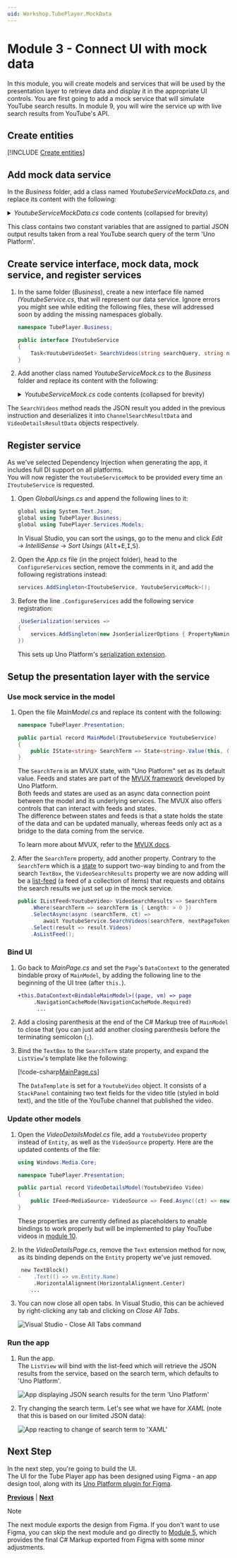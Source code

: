 ```yaml
---
uid: Workshop.TubePlayer.MockData
---
```


# Module 3 - Connect UI with mock data

In this module, you will create models and services that will be used by the presentation layer to retrieve data and display it in the appropriate UI controls. You are first going to add a mock service that will simulate YouTube search results. In module 9, you will wire the service up with live search results from YouTube's API.

## Create entities

[!INCLUDE [Create entities](create-entities.md)]

## Add mock data service

In the *Business* folder, add a class named *YoutubeServiceMockData.cs*, and replace its content with the following:

<details>
    <summary><i>YoutubeServiceMockData.cs</i> code contents (collapsed for brevity)</summary>

[!code-csharp[YoutubeServiceMockData.cs](YoutubeServiceMockData.cs)]
</details>

This class contains two constant variables that are assigned to partial JSON output results taken from a real YouTube search query of the term 'Uno Platform'.

## Create service interface, mock data, mock service, and register services

1. In the same folder (*Business*), create a new interface file named *IYoutubeService.cs*, that will represent our data service.
    Ignore errors you might see while editing the following files, these will addressed soon by adding the missing namespaces globally.

    ```csharp
    namespace TubePlayer.Business;

    public interface IYoutubeService
    {
        Task<YoutubeVideoSet> SearchVideos(string searchQuery, string nextPageToken, uint maxResult, CancellationToken ct);
    }
    ```

1. Add another class named *YoutubeServiceMock.cs* to the *Business* folder and replace its content with the following:

    <details>
        <summary><i>YoutubeServiceMock.cs</i> code contents (collapsed for brevity)</summary>

    [!code-csharp[YoutubeServiceMock.cs](YoutubeServiceMock.cs)]
    </details>

The `SearchVideos` method reads the JSON result you added in the previous instruction and deserializes it into `ChannelSearchResultData` and `VideoDetailsResultData` objects respectively.

## Register service

As we've selected Dependency Injection when generating the app, it includes full DI support on all platforms.  
You will now register the `YoutubeServiceMock` to be provided every time an `IYoutubeService` is requested.

1. Open *GlobalUsings.cs* and append the following lines to it:

    ```csharp
    global using System.Text.Json;
    global using TubePlayer.Business;
    global using TubePlayer.Services.Models;
    ```    

    In Visual Studio, you can sort the usings, go to the menu and click *Edit* → *IntelliSense* → *Sort Usings* (<kbd>Alt</kbd>+<kbd>E</kbd>,<kbd>I</kbd>,<kbd>S</kbd>).

1. Open the *App.cs* file (in the project folder), head to the `ConfigureServices` section, remove the comments in it, and add the following registrations instead:

    ```csharp
    services.AddSingleton<IYoutubeService, YoutubeServiceMock>();
    ```

1. Before the line `.ConfigureServices` add the following service registration:

    ```csharp
    .UseSerialization(services =>
    {
        services.AddSingleton(new JsonSerializerOptions { PropertyNamingPolicy = JsonNamingPolicy.CamelCase });
    })
    ```

    This sets up Uno Platform's [serialization extension](xref:Overview.Serialization).

## Setup the presentation layer with the service

### Use mock service in the model

1. Open the file *MainModel.cs* and replace its content with the following:

    ```csharp
    namespace TubePlayer.Presentation;
    
    public partial record MainModel(IYoutubeService YoutubeService)
    {
        public IState<string> SearchTerm => State<string>.Value(this, () => "Uno Platform");
    }
    ```

    The `SearchTerm` is an MVUX state, with "Uno Platform" set as its default value. Feeds and states are part of the [MVUX framework](https://aka.platform.uno/mvux) developed by Uno Platform.  
    Both feeds and states are used as an async data connection point between the model and its underlying services. The MVUX also offers controls that can interact with feeds and states.  
    The difference between states and feeds is that a state holds the state of the data and can be updated manually, whereas feeds only act as a bridge to the data coming from the service.

    To learn more about MVUX, refer to the [MVUX docs](xref:Overview.Mvux.Overview).

1. After the `SearchTerm` property, add another property. Contrary to the `SearchTerm` which is a [state](xref:Overview.Mvux.States) to support two-way binding to and from the search `TextBox`, the `VideoSearchResults` property we are now adding will be a [list-feed](xref:Overview.Mvux.ListFeeds) (a feed of a collection of items) that requests and obtains the search results we just set up in the mock service.  

    ```csharp
    public IListFeed<YoutubeVideo> VideoSearchResults => SearchTerm
        .Where(searchTerm => searchTerm is { Length: > 0 })
        .SelectAsync(async (searchTerm, ct) =>
            await YoutubeService.SearchVideos(searchTerm, nextPageToken: string.Empty, maxResult: 30, ct))
        .Select(result => result.Videos)
        .AsListFeed();
    ```

### Bind UI

1. Go back to *MainPage.cs* and set the `Page`'s `DataContext` to the generated bindable proxy of `MainModel`, by adding the following line to the beginning of the UI tree (after `this.`).

    ```diff
    +this.DataContext<BindableMainModel>((page, vm) => page
         .NavigationCacheMode(NavigationCacheMode.Required)
          ...
    ```

1. Add a closing parenthesis at the end of the C# Markup tree of `MainModel` to close that (you can just add another closing parenthesis before the terminating semicolon (`;`).

1. Bind the `TextBox` to the `SearchTerm` state property, and expand the `ListView`'s template like the following:

    <!-- TODO: Ensure indented code-csharp renders properly -->
    [!code-csharp[MainPage.cs](MainPage.cs)]

    The `DataTemplate` is set for a `YoutubeVideo` object. It consists of a `StackPanel` containing two text fields for the video title (styled in bold text), and the title of the YouTube channel that published the video.

### Update other models

1. Open the *VideoDetailsModel.cs* file, add a `YoutubeVideo` property instead of `Entity`, as well as the `VideoSource` property.
    Here are the updated contents of the file:

    ```csharp
    using Windows.Media.Core;
    
    namespace TubePlayer.Presentation;
    
    public partial record VideoDetailsModel(YoutubeVideo Video)
    {
        public IFeed<MediaSource> VideoSource => Feed.Async((ct) => new ValueTask<MediaSource>());
    }
    ```

    These properties are currently defined as placeholders to enable bindings to work properly but will be implemented to play YouTube videos in [module 10](xref:Workshop.TubePlayer.MediaPlayer).

1. In the *VideoDetailsPage.cs*, remove the `Text` extension method for now, as its binding depends on the `Entity` property we've just removed.

    ```diff
     new TextBlock()
    -    .Text(() => vm.Entity.Name)
         .HorizontalAlignment(HorizontalAlignment.Center)
        ...
    ```

1. You can now close all open tabs. In Visual Studio, this can be achieved by right-clicking any tab and clicking on *Close All Tabs*.

    ![Visual Studio - Close All Tabs command](close-all-tabs.jpg)

### Run the app

1. Run the app.  
  The `ListView` will bind with the list-feed which will retrieve the JSON results from the service, based on the search term, which defaults to 'Uno Platform'.

    ![App displaying JSON search results for the term 'Uno Platform'](ui-output-plain.jpg)

1. Try changing the search term. Let's see what we have for *XAML* (note that this is based on our limited JSON data):

    ![App reacting to change of search term to 'XAML'](ui-output-plain-searching.gif)

## Next Step

In the next step, you're going to build the UI.  
The UI for the Tube Player app has been designed using Figma - an app design tool, along with its [Uno Platform plugin for Figma](https://aka.platform.uno/uno-figma).

**[Previous](xref:Workshop.TubePlayer.BasicLayout "Creating basic UI layout with C# Markup")** | **[Next](xref:Workshop.TubePlayer.Figma "Importing UI from Figma (optional)")**

> [!NOTE]  
> The next module exports the design from Figma. If you don't want to use Figma, you can skip the next module and go directly to [Module 5](xref:Workshop.TubePlayer.UI), which provides the final C# Markup exported from Figma with some minor adjustments.
